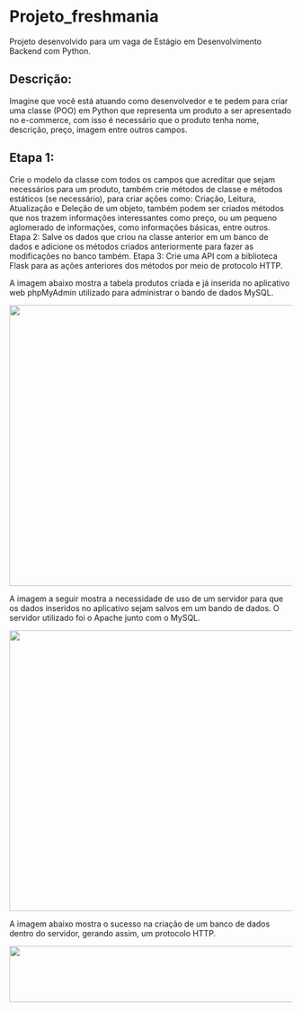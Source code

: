 # Projeto_freshmania

Projeto desenvolvido para um vaga de Estágio em Desenvolvimento Backend com Python.

<h2>Descrição:</h2>
Imagine que você está atuando como desenvolvedor e te pedem para criar uma classe (POO) em Python que representa um produto a ser apresentado no e-commerce, com isso é necessário que o produto tenha nome, descrição, preço, imagem entre outros campos.

<h2>Etapa 1:</h2>
Crie o modelo da classe com todos os campos que acreditar que sejam necessários para um produto, também crie métodos de classe e métodos estáticos (se necessário), para criar ações como: Criação, Leitura, Atualização e Deleção de um objeto, também podem ser criados métodos que nos trazem informações interessantes como preço, ou um pequeno aglomerado de informações, como informações básicas, entre outros.

</h2>Etapa 2:</h2>
Salve os dados que criou na classe anterior em um banco de dados e adicione os métodos criados anteriormente para fazer as modificações no banco também.

</h2>Etapa 3:</h2>
Crie uma API com a biblioteca Flask para as ações anteriores dos métodos por meio de protocolo HTTP.


A imagem abaixo mostra a tabela produtos criada e já inserida no aplicativo web phpMyAdmin utilizado para administrar o bando de dados MySQL.

<img src="https://github.com/biancadizio/projeto_freshmania/blob/main/img1.jpg?raw=true" height="500" width="1100">

A imagem a seguir mostra a necessidade de uso de um servidor para que os dados inseridos no aplicativo sejam salvos em um bando de dados. O servidor utilizado foi o Apache junto com o MySQL.

<img src="https://github.com/biancadizio/projeto_freshmania/blob/main/img2.jpg?raw=true" height="500" width="1100">


A imagem abaixo mostra o sucesso na criação de um banco de dados dentro do servidor, gerando assim, um protocolo HTTP.

<img src="https://github.com/biancadizio/projeto_freshmania/blob/main/img3.jpg?raw=true" height="100" width="1100">
